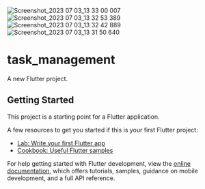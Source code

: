 ![Screenshot_2023 07 03_13 33 00 007](https://github.com/kazishamim71/task_management/assets/120647540/a3a409e4-5265-4fdc-bcfa-7ef6d16ad070)
![Screenshot_2023 07 03_13 32 53 389](https://github.com/kazishamim71/task_management/assets/120647540/3585c1d0-3f16-4229-84d1-de76b18e168b)
![Screenshot_2023 07 03_13 32 42 889](https://github.com/kazishamim71/task_management/assets/120647540/c6e25601-7e18-49db-b836-dd74ab903046)
![Screenshot_2023 07 03_13 31 50 640](https://github.com/kazishamim71/task_management/assets/120647540/ff42d5d7-1809-467c-9019-614f0670cc7a)
# task_management

A new Flutter project.

## Getting Started

This project is a starting point for a Flutter application.

A few resources to get you started if this is your first Flutter project:

- [Lab: Write your first Flutter app](https://docs.flutter.dev/get-started/codelab)
- [Cookbook: Useful Flutter samples](https://docs.flutter.dev/cookbook)

For help getting started with Flutter development, view the
[online documentation](https://docs.flutter.dev/), which offers tutorials,
samples, guidance on mobile development, and a full API reference.
